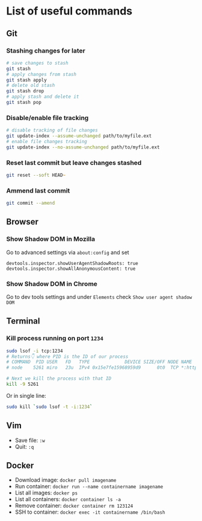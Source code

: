 # List of useful commands

## Git

### Stashing changes for later
```zsh
# save changes to stash
git stash
# apply changes from stash
git stash apply
# delete old stash
git stash drop
# apply stash and delete it
git stash pop
```

### Disable/enable file tracking
```zsh
# disable tracking of file changes
git update-index --assume-unchanged path/to/myfile.ext
# enable file changes tracking
git update-index --no-assume-unchanged path/to/myfile.ext
```

### Reset last commit but leave changes stashed
```zsh
git reset --soft HEAD~ 
```

### Ammend last commit
```zsh
git commit --amend
```

## Browser

### Show Shadow DOM in Mozilla
Go to advanced settings via `about:config` and set 
```
devtools.inspector.showUserAgentShadowRoots: true
devtools.inspector.showAllAnonymousContent: true
```

### Show Shadow DOM in Chrome
Go to dev tools settings and under `Elements` check `Show user agent shadow DOM`

## Terminal

### Kill process running on port `1234`

```zsh
sudo lsof -i tcp:1234
# Returns👇 where PID is the ID of our process
# COMMAND  PID USER   FD   TYPE             DEVICE SIZE/OFF NODE NAME
# node    5261 miro   23u  IPv4 0x15e7fe15968959d9      0t0  TCP *:http-alt (LISTEN)

# Next we kill the process with that ID
kill -9 5261
```

Or in single line:
```zsh
sudo kill `sudo lsof -t -i:1234`
```

## Vim
* Save file: `:w`
* Quit: `:q`

## Docker
* Download image: `docker pull imagename`
* Run container: `docker run --name containername imagename`
* List all images: `docker ps`
* List all containers: `docker container ls -a`
* Remove container: `docker container rm 123124`
* SSH to container: `docker exec -it containername /bin/bash`
